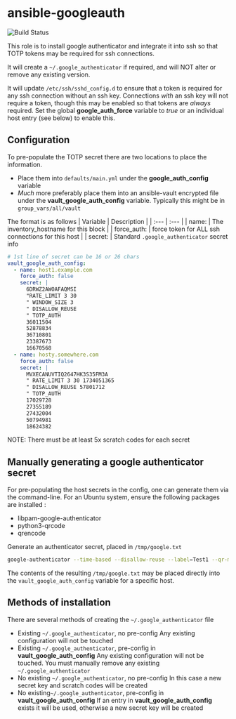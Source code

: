 # ansible-googleauth

![Build Status](http://bondi.local:3001/api/badges/Halfwalker/ansible-googleauth/status.svg)

This role is to install google authenticator and integrate it into ssh so that TOTP tokens may be required for ssh connections.

It will create a `~/.google_authenticator` if required, and will NOT alter or remove any existing version.

It will update `/etc/ssh/sshd_config.d` to ensure that a token is required for any ssh connection without an ssh key.  Connections _with_ an ssh key will not require a token, though this may be enabled so that tokens are *always* required.  Set the global **google_auth_force** variable to _true_ or an individual host entry (see below) to enable this.

## Configuration

To pre-populate the TOTP secret there are two locations to place the information.

* Place them into `defaults/main.yml` under the **google_auth_config** variable
* *Much* more preferably place them into an ansible-vault encrypted file under the **vault_google_auth_config** variable.  Typically this might be in `group_vars/all/vault`

The format is as follows
| Variable | Description |
| :--- | :--- |
| name: | The inventory_hostname for this block |
| force_auth: | force token for ALL ssh connections for this host |
| secret: | Standard `.google_authenticator` secret info

```yaml
# 1st line of secret can be 16 or 26 chars
vault_google_auth_config:
  - name: host1.example.com
    force_auth: false
    secret: |
      6DRWZ2AWOAFAQMSI
      "RATE_LIMIT 3 30
      " WINDOW_SIZE 3
      " DISALLOW_REUSE
      " TOTP_AUTH
      36011504
      52878834
      36710801
      23387673
      16670568
  - name: hosty.somewhere.com
    force_auth: false
    secret: |
      MVXECANUVTIQ2647HK3S35FM3A
      " RATE_LIMIT 3 30 1734051365
      " DISALLOW_REUSE 57801712
      " TOTP_AUTH
      17029728
      27355189
      27432004
      50794981
      18624382
```

NOTE: There must be at least 5x scratch codes for each secret

## Manually generating a google authenticator secret

For pre-populating the host secrets in the config, one can generate them via the command-line.  For an Ubuntu system, ensure the following packages are installed :

* libpam-google-authenticator
* python3-qrcode
* qrencode

Generate an authenticator secret, placed in `/tmp/google.txt`

```bash
google-authenticator --time-based --disallow-reuse --label=Test1 --qr-mode=UTF8 --rate-limit=3 --rate-time=30 --secret=/tmp/google.txt --window-size=3 --force
```

The contents of the resulting `/tmp/google.txt` may be placed directly into the `vault_google_auth_config` variable for a specific host.

## Methods of installation

There are several methods of creating the `~/.google_authenticator` file

* Existing `~/.google_authenticator`, no pre-config
    Any existing configuration will not be touched
* Existing `~/.google_authenticator`, pre-config in **vault_google_auth_config**
    Any existing configuration will not be touched.  You must manually remove any existing `~/.google_authenticator`
* No existing `~/.google_authenticator`, no pre-config
    In this case a new secret key and scratch codes will be created
* No existing`~/.google_authenticator`, pre-config in **vault_google_auth_config**
    If an entry in **vault_google_auth_config** exists it will be used, otherwise a new secret key will be created


